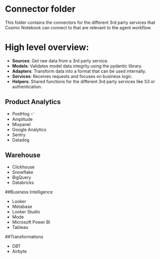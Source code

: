 # Connector folder
This folder contains the connectors for the different 3rd party services that Cosmic Notebook can connect to that are relevant to the agent workflow.

# High level overview:
- **Sources**: Get raw data from a 3rd party service.
- **Models**: Validates model data integrity using the pydantic library.
- **Adapters**: Transform data into a format that can be used internally.
- **Services**: Receives requests and focuses on business logic.
- **Helpers**: Shared functions for the different 3rd party services like S3 or authentication.

## Product Analytics
- PostHog ✅
- Amplitude 
- Mixpanel
- Google Analytics
- Sentry
- Datadog

## Warehouse
- Clickhouse
- Snowflake
- BigQuery
- Databricks
 

##Business Intelligence
- Looker
- Metabase
- Looker Studio
- Mode
- Microsoft Power BI
- Tableau

##Transformations
- DBT
- Airbyte